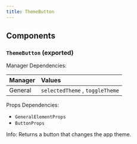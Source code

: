 ```yaml
---
title: ThemeButton
---
```


## Components

### `ThemeButton` (exported)

Manager Dependencies:

| Manager | Values                                                          |
| :--- | :------------------------------------------------------------------- |
| General | `selectedTheme` , `toggleTheme`

Props Dependencies:
- `GeneralElementProps`
- `ButtonProps`

Info: Returns a button that changes the app theme.